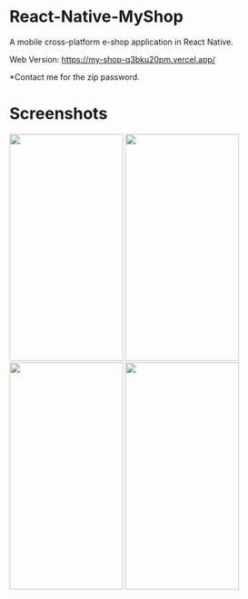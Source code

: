 # React-Native-MyShop
A mobile cross-platform e-shop application in React Native.

Web Version: https://my-shop-q3bku20pm.vercel.app/

*Contact me for the zip password.



# Screenshots

<img src="https://github.com/thgeorge-se/Xamarin-Math/blob/master/Screenshots/Screenshot%201.png" width="200" height="400" /> 
<img src="https://github.com/thgeorge-se/Xamarin-Math/blob/master/Screenshots/Screenshot%202.png" width="200" height="400" /> 
<img src="https://github.com/thgeorge-se/Xamarin-Math/blob/master/Screenshots/Screenshot%203.png" width="200" height="400" /> 
<img src="https://github.com/thgeorge-se/Xamarin-Math/blob/master/Screenshots/Screenshot%204.png" width="200" height="400" /> 

